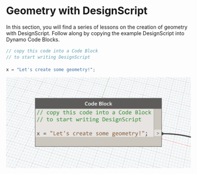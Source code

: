 # Geometry with DesignScript

In this section, you will find a series of lessons on the creation of geometry with DesignScript. Follow along by copying the example DesignScript into Dynamo Code Blocks.

```js
// copy this code into a Code Block
// to start writing DesignScript

x = "Let's create some geometry!";
```
![](images/13/CodeBlock.png)
